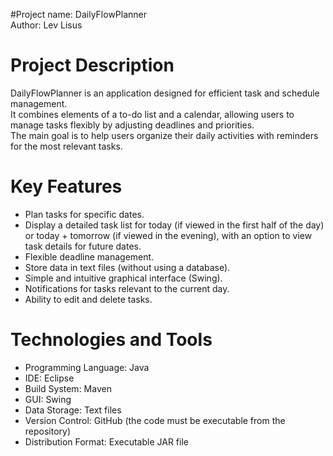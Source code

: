#Project name: DailyFlowPlanner  
Author:  Lev Lisus  

# Project Description
DailyFlowPlanner is an application designed for efficient task and schedule management.  
It combines elements of a to-do list and a calendar, allowing users to manage tasks flexibly by adjusting deadlines and priorities.  
The main goal is to help users organize their daily activities with reminders for the most relevant tasks.  

# Key Features  
- Plan tasks for specific dates.  
- Display a detailed task list for today (if viewed in the first half of the day) or today + tomorrow (if viewed in the evening), with an option to view task details for future dates.    
- Flexible deadline management.  
- Store data in text files (without using a database).  
- Simple and intuitive graphical interface (Swing).  
- Notifications for tasks relevant to the current day.  
- Ability to edit and delete tasks.  

# Technologies and Tools  
- Programming Language: Java  
- IDE: Eclipse  
- Build System: Maven  
- GUI: Swing  
- Data Storage: Text files  
- Version Control: GitHub (the code must be executable from the repository)  
- Distribution Format: Executable JAR file  

